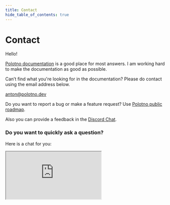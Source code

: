 ```yaml
---
title: Contact
hide_table_of_contents: true
---
```


# Contact

Hello!

[Polotno documentation](/docs/overview) is a good place for most answers. I am working hard to make the documentation as good as possible.

Can’t find what you're looking for in the documentation? Please do contact using the email address below.

anton@polotno.dev

Do you want to report a bug or make a feature request? Use [Polotno public roadmap](https://github.com/lavrton/polotno-board/issues).

Also you can provide a feedback in the [Discord Chat](https://discord.gg/W2VeKgsr9J).

### Do you want to quickly ask a question?

Here is a chat for you:

<iframe src="https://go.crisp.chat/chat/embed/?website_id=fd91062d-4c29-40ee-9ed1-09a00d101aea" style={{ width: '100%', height: '500px', border: '1px solid grey', borderRadius: 5, boxShadow: '0 0 5px grey' }} />
